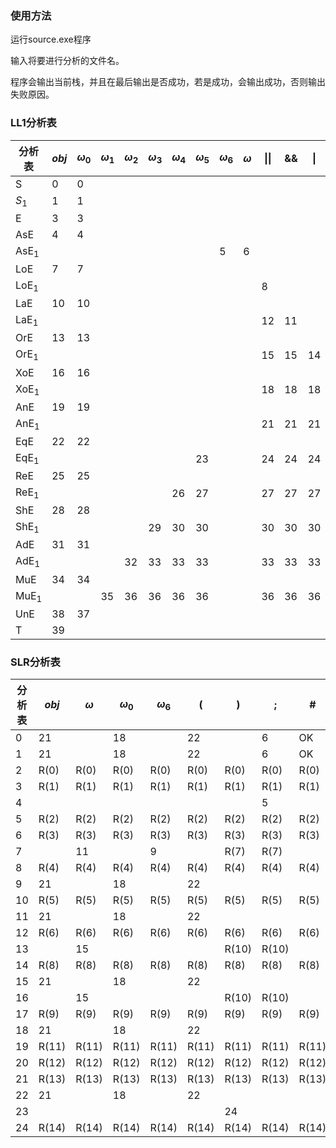 ### 使用方法

运行source.exe程序

输入将要进行分析的文件名。

程序会输出当前栈，并且在最后输出是否成功，若是成功，会输出成功，否则输出失败原因。

### LL1分析表

| 分析表         | $obj$ | $\omega_0$ | $\omega_1$ | $\omega_2$ | $\omega_3$ | $\omega_4$ | $\omega_5$ | $\omega_6$ | $\omega$ | \|\| | &&   | \|   | ^    | &    | (    | )    | ;    | #    |
| -------------- | ----- | ---------- | ---------- | ---------- | ---------- | ---------- | ---------- | ---------- | -------- | ---- | ---- | ---- | ---- | ---- | ---- | ---- | ---- | ---- |
| S              | 0     | 0          |            |            |            |            |            |            |          |      |      |      |      |      | 0    |      | 0    | 43   |
| $S_1$          | 1     | 1          |            |            |            |            |            |            |          |      |      |      |      |      | 1    |      | 1    | 2    |
| E              | 3     | 3          |            |            |            |            |            |            |          |      |      |      |      |      | 3    |      | 41   |      |
| AsE            | 4     | 4          |            |            |            |            |            |            |          |      |      |      |      |      | 4    |      |      |      |
| $\text{AsE}_1$ |       |            |            |            |            |            |            | 5          | 6        |      |      |      |      |      |      | 42   | 42   | 42   |
| LoE            | 7     | 7          |            |            |            |            |            |            |          |      |      |      |      |      | 7    |      |      |      |
| $\text{LoE}_1$ |       |            |            |            |            |            |            |            |          | 8    |      |      |      |      |      | 9    | 9    | 9    |
| LaE            | 10    | 10         |            |            |            |            |            |            |          |      |      |      |      |      | 10   |      |      |      |
| $\text{LaE}_1$ |       |            |            |            |            |            |            |            |          | 12   | 11   |      |      |      |      | 12   | 12   | 12   |
| OrE            | 13    | 13         |            |            |            |            |            |            |          |      |      |      |      |      | 13   |      |      |      |
| $\text{OrE}_1$ |       |            |            |            |            |            |            |            |          | 15   | 15   | 14   |      |      |      | 15   | 15   | 15   |
| XoE            | 16    | 16         |            |            |            |            |            |            |          |      |      |      |      |      | 16   |      |      |      |
| $\text{XoE}_1$ |       |            |            |            |            |            |            |            |          | 18   | 18   | 18   | 17   |      |      | 18   | 18   | 18   |
| AnE            | 19    | 19         |            |            |            |            |            |            |          |      |      |      |      |      | 19   |      |      |      |
| $\text{AnE}_1$ |       |            |            |            |            |            |            |            |          | 21   | 21   | 21   | 21   | 20   |      | 21   | 21   | 21   |
| EqE            | 22    | 22         |            |            |            |            |            |            |          |      |      |      |      |      | 22   |      |      |      |
| $\text{EqE}_1$ |       |            |            |            |            |            | 23         |            |          | 24   | 24   | 24   | 24   | 24   |      | 24   | 24   | 24   |
| ReE            | 25    | 25         |            |            |            |            |            |            |          |      |      |      |      |      | 25   |      |      |      |
| $\text{ReE}_1$ |       |            |            |            |            | 26         | 27         |            |          | 27   | 27   | 27   | 27   | 27   |      | 27   | 27   | 27   |
| ShE            | 28    | 28         |            |            |            |            |            |            |          |      |      |      |      |      | 28   |      |      |      |
| $\text{ShE}_1$ |       |            |            |            | 29         | 30         | 30         |            |          | 30   | 30   | 30   | 30   | 30   |      | 30   | 30   | 30   |
| AdE            | 31    | 31         |            |            |            |            |            |            |          |      |      |      |      |      | 31   |      |      |      |
| $\text{AdE}_1$ |       |            |            | 32         | 33         | 33         | 33         |            |          | 33   | 33   | 33   | 33   | 33   |      | 33   | 33   | 33   |
| MuE            | 34    | 34         |            |            |            |            |            |            |          |      |      |      |      |      | 34   |      |      |      |
| $\text{MuE}_1$ |       |            | 35         | 36         | 36         | 36         | 36         |            |          | 36   | 36   | 36   | 36   | 36   |      | 36   | 36   | 36   |
| UnE            | 38    | 37         |            |            |            |            |            |            |          |      |      |      |      |      | 38   |      |      |      |
| T              | 39    |            |            |            |            |            |            |            |          |      |      |      |      |      | 40   |      |      |      |

### SLR分析表

| 分析表 | $obj$ | $\omega$ | $\omega_0$ | $\omega_6$ | (     | )     | ;     | #     | S    | E    | AsE  | $AsE_1$ | OpE  | $OpE_1$ | UNE  | T    |
| ------ | ----- | -------- | ---------- | ---------- | ----- | ----- | ----- | ----- | ---- | ---- | ---- | ------- | ---- | ------- | ---- | ---- |
| 0      | 21    |          | 18         |            | 22    |       | 6     | OK    | 1    | 3    | 4    |         |      |         | 7    | 20   |
| 1      | 21    |          | 18         |            | 22    |       | 6     | OK    |      | 2    | 4    |         |      |         | 7    | 20   |
| 2      | R(0)  | R(0)     | R(0)       | R(0)       | R(0)  | R(0)  | R(0)  | R(0)  |      |      |      |         |      |         |      |      |
| 3      | R(1)  | R(1)     | R(1)       | R(1)       | R(1)  | R(1)  | R(1)  | R(1)  |      |      |      |         |      |         |      |      |
| 4      |       |          |            |            |       |       | 5     |       |      |      |      |         |      |         |      |      |
| 5      | R(2)  | R(2)     | R(2)       | R(2)       | R(2)  | R(2)  | R(2)  | R(2)  |      |      |      |         |      |         |      |      |
| 6      | R(3)  | R(3)     | R(3)       | R(3)       | R(3)  | R(3)  | R(3)  | R(3)  |      |      |      |         |      |         |      |      |
| 7      |       | 11       |            | 9          |       | R(7)  | R(7)  |       |      |      |      | 8       |      |         |      |      |
| 8      | R(4)  | R(4)     | R(4)       | R(4)       | R(4)  | R(4)  | R(4)  | R(4)  |      |      |      |         |      |         |      |      |
| 9      | 21    |          | 18         |            | 22    |       |       |       |      |      | 10   |         |      |         | 7    | 20   |
| 10     | R(5)  | R(5)     | R(5)       | R(5)       | R(5)  | R(5)  | R(5)  | R(5)  |      |      |      |         |      |         |      |      |
| 11     | 21    |          | 18         |            | 22    |       |       |       |      |      |      |         | 12   |         | 13   | 20   |
| 12     | R(6)  | R(6)     | R(6)       | R(6)       | R(6)  | R(6)  | R(6)  | R(6)  |      |      |      |         |      |         |      |      |
| 13     |       | 15       |            |            |       | R(10) | R(10) |       |      |      |      |         |      | 14      |      |      |
| 14     | R(8)  | R(8)     | R(8)       | R(8)       | R(8)  | R(8)  | R(8)  | R(8)  |      |      |      |         |      |         |      |      |
| 15     | 21    |          | 18         |            | 22    |       |       |       |      |      |      |         |      |         | 16   | 20   |
| 16     |       | 15       |            |            |       | R(10) | R(10) |       |      |      |      |         |      | 17      |      |      |
| 17     | R(9)  | R(9)     | R(9)       | R(9)       | R(9)  | R(9)  | R(9)  | R(9)  |      |      |      |         |      |         |      |      |
| 18     | 21    |          | 18         |            | 22    |       |       |       |      |      |      |         |      |         | 19   | 20   |
| 19     | R(11) | R(11)    | R(11)      | R(11)      | R(11) | R(11) | R(11) | R(11) |      |      |      |         |      |         |      |      |
| 20     | R(12) | R(12)    | R(12)      | R(12)      | R(12) | R(12) | R(12) | R(12) |      |      |      |         |      |         |      |      |
| 21     | R(13) | R(13)    | R(13)      | R(13)      | R(13) | R(13) | R(13) | R(13) |      |      |      |         |      |         |      |      |
| 22     | 21    |          | 18         |            | 22    |       |       |       |      |      | 23   |         |      |         | 7    | 20   |
| 23     |       |          |            |            |       | 24    |       |       |      |      |      |         |      |         |      |      |
| 24     | R(14) | R(14)    | R(14)      | R(14)      | R(14) | R(14) | R(14) | R(14) |      |      |      |         |      |         |      |      |
